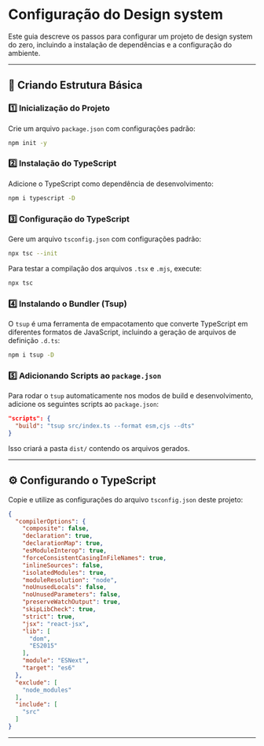 # Configuração do Design system

Este guia descreve os passos para configurar um projeto de design system do zero, incluindo a instalação de dependências e a configuração do ambiente.

---

## 📁 Criando Estrutura Básica


### 1️⃣ Inicialização do Projeto
Crie um arquivo `package.json` com configurações padrão:
```sh
npm init -y
```

### 2️⃣ Instalação do TypeScript
Adicione o TypeScript como dependência de desenvolvimento:
```sh
npm i typescript -D
```

### 3️⃣ Configuração do TypeScript
Gere um arquivo `tsconfig.json` com configurações padrão:
```sh
npx tsc --init
```

Para testar a compilação dos arquivos `.tsx` e `.mjs`, execute:
```sh
npx tsc
```

### 4️⃣ Instalando o Bundler (Tsup)
O `tsup` é uma ferramenta de empacotamento que converte TypeScript em diferentes formatos de JavaScript, incluindo a geração de arquivos de definição `.d.ts`:
```sh
npm i tsup -D
```

### 5️⃣ Adicionando Scripts ao `package.json`
Para rodar o `tsup` automaticamente nos modos de build e desenvolvimento, adicione os seguintes scripts ao `package.json`:
```json
"scripts": {
  "build": "tsup src/index.ts --format esm,cjs --dts"
}
```

Isso criará a pasta `dist/` contendo os arquivos gerados.

---

## ⚙️ Configurando o TypeScript

Copie e utilize as configurações do arquivo `tsconfig.json` deste projeto:

```json
{
  "compilerOptions": {
    "composite": false,
    "declaration": true,
    "declarationMap": true,
    "esModuleInterop": true,
    "forceConsistentCasingInFileNames": true,
    "inlineSources": false,
    "isolatedModules": true,
    "moduleResolution": "node",
    "noUnusedLocals": false,
    "noUnusedParameters": false,
    "preserveWatchOutput": true,
    "skipLibCheck": true,
    "strict": true,
    "jsx": "react-jsx",
    "lib": [
      "dom",
      "ES2015"
    ],
    "module": "ESNext",
    "target": "es6"
  },
  "exclude": [
    "node_modules"
  ],
  "include": [
    "src"
  ]
}
```

---
